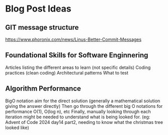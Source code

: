 # Blog Post Ideas

## GIT message structure

https://www.phoronix.com/news/Linus-Better-Commit-Messages


## Foundational Skills for Software Enginnering

Articles listing the different areas to learn (not specific details)
Coding practices (clean coding)
Architectural patterns
What to test


## Algorithm Performance

BigO notation
aim for the direct solution (generally a mathematical solution giving the answer directly)
Then go through the different big O notations for performance O(1), O(log n), etc
Finally, manually looking through each iteration might be needed to understand what is being looked for. (eg: Advent of Code 2024 day14 part2, needing to know what the christmas tree looked like)


